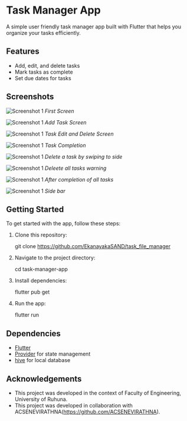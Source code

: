 # Task Manager App

A simple user friendly task manager app built with Flutter that helps you organize your tasks efficiently.

## Features

- Add, edit, and delete tasks
- Mark tasks as complete
- Set due dates for tasks

## Screenshots

![Screenshot 1](screenshots/01.jpeg)
*First Screen*

![Screenshot 1](screenshots/02.jpeg)
*Add Task Screen*

![Screenshot 1](screenshots/03.jpeg)
*Task Edit and Delete Screen*

![Screenshot 1](screenshots/04.jpeg)
*Task Completion*

![Screenshot 1](screenshots/05.jpeg)
*Delete a task by swiping to side*

![Screenshot 1](screenshots/06.jpeg)
*Deleete all tasks warning*

![Screenshot 1](screenshots/07.jpeg)
*After completion of all tasks*

![Screenshot 1](screenshots/08.jpeg)
*Side bar*

## Getting Started

To get started with the app, follow these steps:

1. Clone this repository:

    git clone https://github.com/EkanayakaSAND/task_file_manager

2. Navigate to the project directory:

    cd task-manager-app


3. Install dependencies:

    flutter pub get


4. Run the app:

    flutter run

## Dependencies

- [Flutter](https://flutter.dev/)
- [Provider](https://pub.dev/packages/provider) for state management
- [hive](https://hive.apache.org/) for local database

## Acknowledgements

  - This project was developed in the context of Faculty of Engineering, University of Ruhuna.
  - This project was developed in collaboration with ACSENEVIRATHNA(https://github.com/ACSENEVIRATHNA).